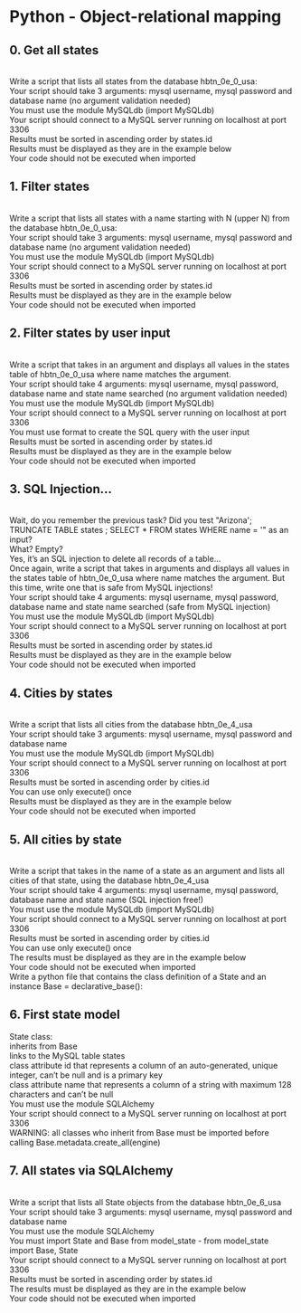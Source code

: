 <h1>Python - Object-relational mapping</h1>
<h2>0. Get all states</h2>
<br>
Write a script that lists all states from the database hbtn_0e_0_usa:
<br>
Your script should take 3 arguments: mysql username, mysql password and database name (no argument validation needed)
<br>You must use the module MySQLdb (import MySQLdb)
<br>Your script should connect to a MySQL server running on localhost at port 3306
<br>Results must be sorted in ascending order by states.id
<br>Results must be displayed as they are in the example below
<br>Your code should not be executed when imported
<br>
<h2>1. Filter states</h2>
<br>
Write a script that lists all states with a name starting with N (upper N) from the database hbtn_0e_0_usa:
<br>
Your script should take 3 arguments: mysql username, mysql password and database name (no argument validation needed)
<br>You must use the module MySQLdb (import MySQLdb)
<br>Your script should connect to a MySQL server running on localhost at port 3306
<br>Results must be sorted in ascending order by states.id
<br>Results must be displayed as they are in the example below
<br>Your code should not be executed when imported
<br>
<h2>2. Filter states by user input</h2>
<br>
Write a script that takes in an argument and displays all values in the states table of hbtn_0e_0_usa where name matches the argument.
<br>
Your script should take 4 arguments: mysql username, mysql password, database name and state name searched (no argument validation needed)<br>
You must use the module MySQLdb (import MySQLdb)<br>
Your script should connect to a MySQL server running on localhost at port 3306<br>
You must use format to create the SQL query with the user input<br>
Results must be sorted in ascending order by states.id<br>
Results must be displayed as they are in the example below<br>
Your code should not be executed when imported<br>
<h2>3. SQL Injection...</h2>
<br>
Wait, do you remember the previous task? Did you test "Arizona'; TRUNCATE TABLE states ; SELECT * FROM states WHERE name = '" as an input?
<br>
What? Empty?
<br>
Yes, it’s an SQL injection to delete all records of a table…
<br>
Once again, write a script that takes in arguments and displays all values in the states table of hbtn_0e_0_usa where name matches the argument. But this time, write one that is safe from MySQL injections!
<br>
Your script should take 4 arguments: mysql username, mysql password, database name and state name searched (safe from MySQL injection)<br>
You must use the module MySQLdb (import MySQLdb)<br>
Your script should connect to a MySQL server running on localhost at port 3306<br>
Results must be sorted in ascending order by states.id<br>
Results must be displayed as they are in the example below<br>
Your code should not be executed when imported<br>
<h2>4. Cities by states</h2>
<br>
Write a script that lists all cities from the database hbtn_0e_4_usa
<br>
Your script should take 3 arguments: mysql username, mysql password and database name<br>
You must use the module MySQLdb (import MySQLdb)<br>
Your script should connect to a MySQL server running on localhost at port 3306<br>
Results must be sorted in ascending order by cities.id<br>
You can use only execute() once<br>
Results must be displayed as they are in the example below<br>
Your code should not be executed when imported<br>
<h2>5. All cities by state</h2>
<br>
Write a script that takes in the name of a state as an argument and lists all cities of that state, using the database hbtn_0e_4_usa
<br>
Your script should take 4 arguments: mysql username, mysql password, database name and state name (SQL injection free!)<br>
You must use the module MySQLdb (import MySQLdb)<br>
Your script should connect to a MySQL server running on localhost at port 3306<br>
Results must be sorted in ascending order by cities.id<br>
You can use only execute() once<br>
The results must be displayed as they are in the example below<br>
Your code should not be executed when imported<br>
Write a python file that contains the class definition of a State and an instance Base = declarative_base():
<h2>6. First state model</h2>
State class:<br>
inherits from Base<br>
links to the MySQL table states<br>
class attribute id that represents a column of an auto-generated, unique integer, can’t be null and is a primary key<br>
class attribute name that represents a column of a string with maximum 128 characters and can’t be null<br>
You must use the module SQLAlchemy<br>
Your script should connect to a MySQL server running on localhost at port 3306<br>
WARNING: all classes who inherit from Base must be imported before calling Base.metadata.create_all(engine)<br>
<h2>7. All states via SQLAlchemy</h2>
<br>
Write a script that lists all State objects from the database hbtn_0e_6_usa
<br>
Your script should take 3 arguments: mysql username, mysql password and database name<br>
You must use the module SQLAlchemy<br>
You must import State and Base from model_state - from model_state import Base, State<br>
Your script should connect to a MySQL server running on localhost at port 3306<br>
Results must be sorted in ascending order by states.id<br>
The results must be displayed as they are in the example below<br>
Your code should not be executed when imported<br>